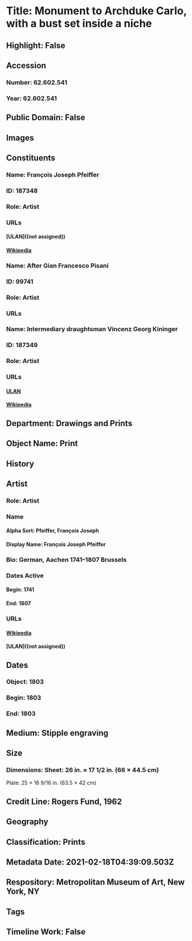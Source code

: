 # Title: Monument to Archduke Carlo, with a bust set inside a niche
## Highlight: False
## Accession
### Number: 62.602.541
### Year: 62.602.541
## Public Domain: False
## Images
## Constituents
### Name: François Joseph Pfeiffer
### ID: 187348
### Role: Artist
### URLs
#### [ULAN]((not assigned))
#### [Wikipedia](https://www.wikidata.org/wiki/Q94914438)
### Name: After Gian Francesco Pisani
### ID: 99741
### Role: Artist
### URLs
### Name: Intermediary draughtsman Vincenz Georg Kininger
### ID: 187349
### Role: Artist
### URLs
#### [ULAN](http://vocab.getty.edu/page/ulan/500019285)
#### [Wikipedia](https://www.wikidata.org/wiki/Q1467985)
## Department: Drawings and Prints
## Object Name: Print
## History
## Artist
### Role: Artist
### Name
#### Alpha Sort: Pfeiffer, François Joseph
#### Display Name: François Joseph Pfeiffer
### Bio: German, Aachen 1741–1807 Brussels
### Dates Active
#### Begin: 1741
#### End: 1807
### URLs
#### [Wikipedia](https://www.wikidata.org/wiki/Q94914438)
#### [ULAN]((not assigned))
## Dates
### Object: 1803
### Begin: 1803
### End: 1803
## Medium: Stipple engraving
## Size
### Dimensions: Sheet: 26 in. × 17 1/2 in. (66 × 44.5 cm)
Plate: 25 × 16 9/16 in. (63.5 × 42 cm)
## Credit Line: Rogers Fund, 1962
## Geography
## Classification: Prints
## Metadata Date: 2021-02-18T04:39:09.503Z
## Respository: Metropolitan Museum of Art, New York, NY
## Tags
## Timeline Work: False